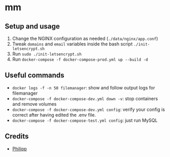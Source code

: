 # mm

## Setup and usage

1. Change the NGINX configuration as needed (`./data/nginx/app.conf`)
2. Tweak `domains` and `email` variables inside the bash script `./init-letsencrypt.sh`
3. Run `sudo ./init-letsencrypt.sh`
4. Run `docker-compose -f docker-compose-prod.yml up --build -d`

## Useful commands

* `docker logs -f -n 50 filemanager`: show and follow output logs for filemanager
* `docker-compose -f docker-compose-dev.yml down -v`: stop containers and remove volumes
* `docker-compose -f docker-compose-dev.yml config`: verify your config is correct after having edited the .env file.
* `docker-compose -f docker-compose-test.yml config`: just run MySQL

## Credits

* [Philipp](https://pentacent.medium.com/nginx-and-lets-encrypt-with-docker-in-less-than-5-minutes-b4b8a60d3a71)
